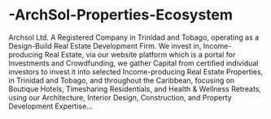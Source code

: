 # -ArchSol-Properties-Ecosystem
Archsol Ltd.  A Registered Company in Trinidad and Tobago, operating as a Design-Build Real Estate Development Firm.  We invest in, Income-producing Real Estate, via our website platform which is a portal for Investments and Crowdfunding, we  gather Capital from certified individual investors to invest it into selected Income-producing Real Estate Properties, in Trinidad and Tobago, and  throughout the Caribbean, focusing on Boutique Hotels,  Timesharing Residentials, and Health & Wellness Retreats, using our Architecture, Interior Design, Construction, and Property Development Expertise... 
